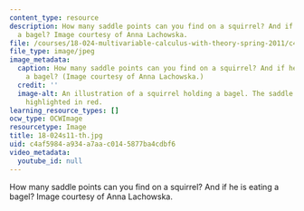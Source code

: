 ```yaml
---
content_type: resource
description: How many saddle points can you find on a squirrel? And if he is eating
  a bagel? Image courtesy of Anna Lachowska.
file: /courses/18-024-multivariable-calculus-with-theory-spring-2011/c4af5984a934a7aac0145877ba4cdbf6_18-024s11-th.jpg
file_type: image/jpeg
image_metadata:
  caption: How many saddle points can you find on a squirrel? And if he is eating
    a bagel? (Image courtesy of Anna Lachowska.)
  credit: ''
  image-alt: An illustration of a squirrel holding a bagel. The saddle points are
    highlighted in red.
learning_resource_types: []
ocw_type: OCWImage
resourcetype: Image
title: 18-024s11-th.jpg
uid: c4af5984-a934-a7aa-c014-5877ba4cdbf6
video_metadata:
  youtube_id: null
---
```

How many saddle points can you find on a squirrel? And if he is eating a bagel? Image courtesy of Anna Lachowska.

